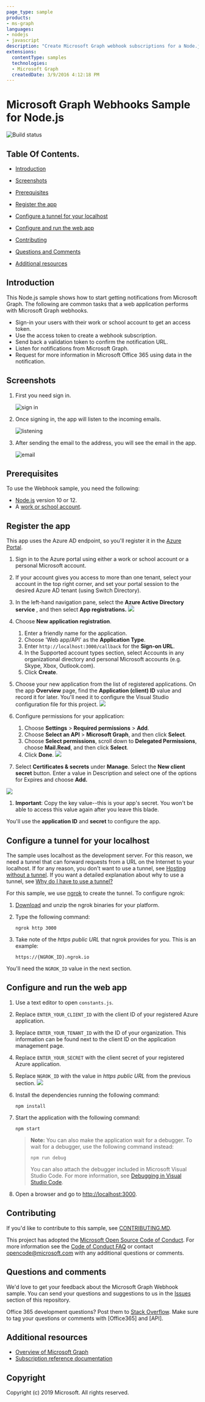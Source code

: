 ```yaml
---
page_type: sample
products:
- ms-graph
languages:
- nodejs
- javascript
description: "Create Microsoft Graph webhook subscriptions for a Node.js app, so that it can receive notifications of changes in a user’s Microsoft account data."
extensions:
  contentType: samples
  technologies:
  - Microsoft Graph
  createdDate: 3/9/2016 4:12:18 PM
---
```

# Microsoft Graph Webhooks Sample for Node.js

![Build status](https://github.com/microsoftgraph/nodejs-webhooks-rest-sample/workflows/Node.js%20CI/badge.svg?branch=master)

## Table Of Contents. ##
* [Introduction](#introduction)

* [Screenshots](#screenshots)

* [Prerequisites](#prerequisites)

* [Register the app](#Register-the-app)

* [Configure a tunnel for your localhost](#Configure-a-tunnel-for-your-localhost)

* [Configure and run the web app](#Configure-and-run-the-web-app)

* [Contributing](#contributing)

* [Questions and Comments](#Questions-and-Comments)

* [Additional resources](#Additional-resources)


## Introduction
<a name="introduction"></a>

This Node.js sample shows how to start getting notifications from Microsoft Graph. The following are common tasks that a web application performs with Microsoft Graph webhooks.

- Sign-in your users with their work or school account to get an access token.
- Use the access token to create a webhook subscription.
- Send back a validation token to confirm the notification URL.
- Listen for notifications from Microsoft Graph.
- Request for more information in Microsoft Office 365 using data in the notification.

## Screenshots
<a name="screenshots"></a>

1. First you need sign in.

    ![sign in](https://user-images.githubusercontent.com/3375461/31968683-c373ad30-b8c6-11e7-9d01-413fab9fd6d5.png)

1. Once signing in, the app will listen to the incoming emails.

    ![listening](https://user-images.githubusercontent.com/3375461/31968718-e19696c4-b8c6-11e7-91f2-f1806be0b134.png)

1. After sending the email to the address, you will see the email in the app.

    ![email](https://user-images.githubusercontent.com/3375461/31968754-0ce4dafc-b8c7-11e7-8458-8152d598228e.png)

## Prerequisites
<a name="prerequisites"></a>

To use the Webhook sample, you need the following:

- [Node.js](https://nodejs.org/) version 10 or 12.
- A [work or school account](http://dev.office.com/devprogram).

## Register the app
<a name="Register-the-app"></a>

This app uses the Azure AD endpoint, so you'll register it in the [Azure Portal](https://ms.portal.azure.com/#blade/Microsoft_AAD_IAM/ApplicationsListBlade).

1. Sign in to the Azure portal using either a work or school account or a personal Microsoft account.
1. If your account gives you access to more than one tenant, select your account in the top right corner, and set your portal session to the desired Azure AD tenant (using Switch Directory).
1. In the left-hand navigation pane, select the **Azure Active Directory service** , and then select **App registrations.**
![](readme-images/registrations.png)

1. Choose **New application registration**.

    1. Enter a friendly name for the application.
    1. Choose 'Web app/API' as the **Application Type**.
    1. Enter `http://localhost:3000/callback` for the **Sign-on URL**.
    1. In the Supported account types section, select Accounts in any organizational directory and personal Microsoft accounts (e.g. Skype, Xbox, Outlook.com).
    1. Click **Create**.

1. Choose your new application from the list of registered applications.
On the app **Overview** page, find the **Application (client) ID** value and record it for later. You'll need it to configure the Visual Studio configuration file for this project.
![](readme-images/client.png)
1. Configure permissions for your application:

    1. Choose **Settings** > **Required permissions** > **Add**.
    1. Choose **Select an API** > **Microsoft Graph**, and then click **Select**.
    1. Choose **Select permissions**, scroll down to **Delegated Permissions**, choose **Mail.Read**, and then click **Select**.
    1. Click **Done**.
    ![](readme-images/permissions.png)

1. Select **Certificates & secrets** under **Manage**. Select the **New client secret** button. Enter a value in Description and select one of the options for Expires and choose **Add.**

![](readme-images/secrets.png)

1. **Important**: Copy the key value--this is your app's secret. You won't be able to access this value again after you leave this blade.

You'll use the **application ID** and **secret** to configure the app.

## Configure a tunnel for your localhost

The sample uses localhost as the development server. For this reason, we need a tunnel that can forward requests from a URL on the Internet to your localhost. If for any reason, you don't want to use a tunnel, see [Hosting without a tunnel](https://github.com/OfficeDev/Microsoft-Graph-Nodejs-Webhooks/wiki/Hosting-the-sample-without-a-tunnel). If you want a detailed explanation about why to use a tunnel, see [Why do I have to use a tunnel?](https://github.com/OfficeDev/Microsoft-Graph-Nodejs-Webhooks/wiki/Why-do-I-have-to-use-a-tunnel)

For this sample, we use [ngrok](https://ngrok.com/) to create the tunnel. To configure ngrok:

1. [Download](https://ngrok.com/download) and unzip the ngrok binaries for your platform.
1. Type the following command:

    ```Shell
    ngrok http 3000
    ```

1. Take note of the *https public URL* that ngrok provides for you. This is an example:

    ```http
    https://{NGROK_ID}.ngrok.io
    ```

You'll need the `NGROK_ID` value in the next section.

## Configure and run the web app

1. Use a text editor to open `constants.js`.
1. Replace `ENTER_YOUR_CLIENT_ID` with the client ID of your registered Azure application.
1. Replace `ENTER_YOUR_TENANT_ID` with the ID of your organization. This information can be found next to the client ID on the application management page.
1. Replace `ENTER_YOUR_SECRET` with the client secret of your registered Azure application.
1. Replace `NGROK_ID` with the value in *https public URL* from the previous section.
![](const)
1. Install the dependencies running the following command:

    ```Shell
    npm install
    ```

1. Start the application with the following command:

    ```Shell
    npm start
    ```
    > **Note:** You can also make the application wait for a debugger. To wait for a debugger, use the following command instead:
    >
    > ```Shell
    > npm run debug
    > ```
    > You can also attach the debugger included in Microsoft Visual Studio Code. For more information, see [Debugging in Visual Studio Code](https://code.visualstudio.com/Docs/editor/debugging).

1. Open a browser and go to [http://localhost:3000](http://localhost:3000).

## Contributing

If you'd like to contribute to this sample, see [CONTRIBUTING.MD](/CONTRIBUTING.md).

This project has adopted the [Microsoft Open Source Code of Conduct](https://opensource.microsoft.com/codeofconduct/). For more information see the [Code of Conduct FAQ](https://opensource.microsoft.com/codeofconduct/faq/) or contact [opencode@microsoft.com](mailto:opencode@microsoft.com) with any additional questions or comments.

## Questions and comments

We'd love to get your feedback about the Microsoft Graph Webhook sample. You can send your questions and suggestions to us in the [Issues](https://github.com/OfficeDev/Microsoft-Graph-NodeJs-Webhooks/issues) section of this repository.

Office 365 development questions? Post them to [Stack Overflow](http://stackoverflow.com/questions/tagged/Office365+API). Make sure to tag your questions or comments with [Office365] and [API].

## Additional resources

- [Overview of Microsoft Graph](http://graph.microsoft.io/)
- [Subscription reference documentation](https://graph.microsoft.io/en-us/docs/api-reference/beta/resources/subscription)

## Copyright

Copyright (c) 2019 Microsoft. All rights reserved.
